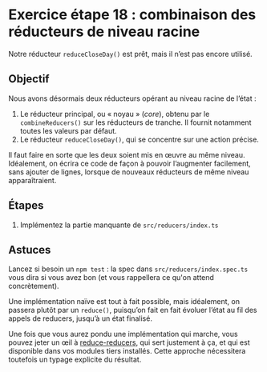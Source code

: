 # Exercice étape 18 : combinaison des réducteurs de niveau racine

Notre réducteur `reduceCloseDay()` est prêt, mais il n’est pas encore utilisé.

## Objectif

Nous avons désormais deux réducteurs opérant au niveau racine de l’état :

1. Le réducteur principal, ou « noyau » (_core_), obtenu par le `combineReducers()` sur les réducteurs de tranche. Il fournit notamment toutes les valeurs par défaut.
2. Le réducteur `reduceCloseDay()`, qui se concentre sur une action précise.

Il faut faire en sorte que les deux soient mis en œuvre au même niveau. Idéalement, on écrira ce code de façon à pouvoir l’augmenter facilement, sans ajouter de lignes, lorsque de nouveaux réducteurs de même niveau apparaîtraient.

## Étapes

1. Implémentez la partie manquante de `src/reducers/index.ts`

## Astuces

Lancez si besoin un `npm test` : la spec dans `src/reducers/index.spec.ts` vous dira si vous avez bon (et vous rappellera ce qu'on attend concrètement).

Une implémentation naïve est tout à fait possible, mais idéalement, on passera plutôt par un `reduce()`, puisqu’on fait en fait évoluer l’état au fil des appels de reducers, jusqu’à un état finalisé.

Une fois que vous aurez pondu une implémentation qui marche, vous pouvez jeter un œil à [reduce-reducers](https://github.com/redux-utilities/reduce-reducers#readme), qui sert justement à ça, et qui est disponible dans vos modules tiers installés. Cette approche nécessitera toutefois un typage explicite du résultat.
